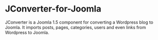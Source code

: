 JConverter-for-Joomla
=====================

JConverter is a Joomla 1.5 component for converting a Wordpress blog to Joomla. It imports posts, pages, categories, users and even links from Wordpress to Joomla.